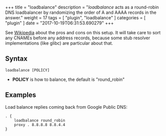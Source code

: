 +++
title = "loadbalance"
description = "*loadbalance* acts as a round-robin DNS loadbalancer by randomizing the order of A and AAAA records  in the answer."
weight = 17
tags = [ "plugin", "loadbalance" ]
categories = [ "plugin" ]
date = "2017-10-19T06:31:53.690279"
+++
 
 See [Wikipedia](https://en.wikipedia.org/wiki/Round-robin_DNS) about the pros and cons on this
 setup. It will take care to sort any CNAMEs before any address records, because some stub resolver
 implementations (like glibc) are particular about that.

## Syntax

~~~
loadbalance [POLICY]
~~~

* **POLICY** is how to balance, the default is "round_robin"

## Examples

Load balance replies coming back from Google Public DNS:

~~~ corefile
. {
    loadbalance round_robin
    proxy . 8.8.8.8 8.8.4.4
}
~~~
